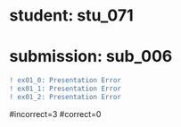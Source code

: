 # student: stu_071
# submission: sub_006

```diff
! ex01_0: Presentation Error
! ex01_1: Presentation Error
! ex01_2: Presentation Error
```
#incorrect=3
#correct=0
